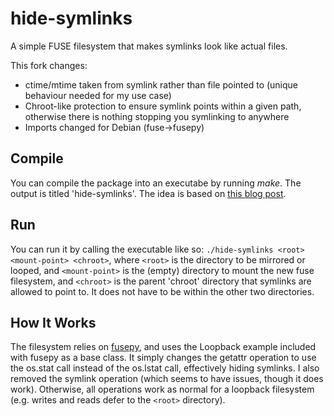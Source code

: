 hide-symlinks
=============

A simple FUSE filesystem that makes symlinks look like actual files.

This fork changes:
- ctime/mtime taken from symlink rather than file pointed to (unique behaviour needed for my use case)
- Chroot-like protection to ensure symlink points within a given path, otherwise there is nothing stopping you symlinking to anywhere
- Imports changed for Debian (fuse->fusepy)

Compile
-------

You can compile the package into an executabe by running *make*. The output is
titled 'hide-symlinks'. The idea is based on [this blog
post](http://blog.ablepear.com/2012/10/bundling-python-files-into-stand-alone.html
"Bundling Python Files").

Run
---

You can run it by calling the executable like so: `./hide-symlinks <root>
<mount-point> <chroot>`, where `<root>` is the directory to be mirrored or looped, and
`<mount-point>` is the (empty) directory to mount the new fuse filesystem, and
`<chroot>` is the parent 'chroot' directory that symlinks are allowed to point
to. It does not have to be within the other two directories.


How It Works
------------

The filesystem relies on [fusepy](https://github.com/terencehonles/fusepy), and
uses the Loopback example included with fusepy as a base class. It simply
changes the getattr operation to use the os.stat call instead of the os.lstat
call, effectively hiding symlinks. I also removed the symlink operation (which
seems to have issues, though it does work). Otherwise, all operations work as
normal for a loopback filesystem (e.g. writes and reads defer to the `<root>`
directory).
